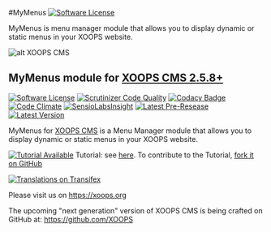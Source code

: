 #MyMenus
[![Software License](https://img.shields.io/badge/license-GPL-brightgreen.svg?style=flat)](LICENSE) 

MyMenus is menu manager module that allows you to display dynamic or static menus in your XOOPS website.

![alt XOOPS CMS](https://xoops.org/images/logoXoops4GithubRepository.png)
## MyMenus module for [XOOPS CMS 2.5.8+](https://xoops.org)
[![Software License](https://img.shields.io/badge/license-GPL-brightgreen.svg?style=flat)](LICENSE) 
[![Scrutinizer Code Quality](https://img.shields.io/scrutinizer/g/mambax7/mymenus.svg?style=flat)](https://scrutinizer-ci.com/g/mambax7/mymenus/?branch=master)
[![Codacy Badge](https://api.codacy.com/project/badge/grade/85bf1ab3f36743a9bd285398ebbd3c3d)](https://www.codacy.com/app/mambax7/mymenus)
[![Code Climate](https://img.shields.io/codeclimate/github/mambax7/mymenus.svg?style=flat)](https://codeclimate.com/github/mambax7/mymenus)
[![SensioLabsInsight](https://insight.sensiolabs.com/projects/e6486409-d5c7-4a63-a55c-63ba5bc1d284/mini.png)](https://insight.sensiolabs.com/projects/e6486409-d5c7-4a63-a55c-63ba5bc1d284)
[![Latest Pre-Resease](https://img.shields.io/github/tag/XoopsModules25x/mymenus.svg?style=flat)](https://github.com/XoopsModules25x/mymenus/tags/)
[![Latest Version](https://img.shields.io/github/release/XoopsModules25x/mymenus.svg?style=flat)](https://github.com/XoopsModules25x/mymenus/releases/)

MyMenus for [XOOPS CMS](https://xoops.org) is a Menu Manager module that allows you to display dynamic or static menus in your XOOPS website.

[![Tutorial Available](https://xoops.org/images/tutorial-available-blue.svg)](https://www.gitbook.com/book/xoops/xoops-mymenus-module/) Tutorial: see [here](https://www.gitbook.com/book/xoops/xoops-mymenus-module/). 
To contribute to the Tutorial, [fork it on GitHub](https://github.com/XoopsDocs/mymenus-tutorial)

[![Translations on Transifex](https://xoops.org/images/translations-transifex-blue.svg)](https://www.transifex.com/xoops) 

Please visit us on https://xoops.org

The upcoming "next generation" version of XOOPS CMS is being crafted on GitHub at: https://github.com/XOOPS
